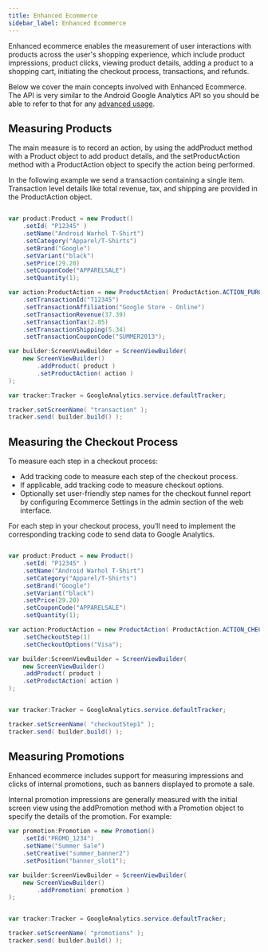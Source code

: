 ```yaml
---
title: Enhanced Ecommerce
sidebar_label: Enhanced Ecommerce
---
```



Enhanced ecommerce enables the measurement of user interactions with products across the user's shopping experience, which include product impressions, product clicks, viewing product details, adding a product to a shopping cart, initiating the checkout process, transactions, and refunds.

Below we cover the main concepts involved with Enhanced Ecommerce. The API is very similar to the Android Google Analytics API so you should be able to refer to that for any [advanced usage](https://developers.google.com/analytics/devguides/collection/android/v4/enhanced-ecommerce).



## Measuring Products

The main measure is to record an action, by using the addProduct method with a Product object to add product details, and the setProductAction method with a ProductAction object to specify the action being performed.

In the following example we send a transaction containing a single item. Transaction level details like total revenue, tax, and shipping are provided in the ProductAction object.


```actionscript

var product:Product = new Product()
	.setId( "P12345" )
	.setName("Android Warhol T-Shirt")
	.setCategory("Apparel/T-Shirts")
	.setBrand("Google")
	.setVariant("black")
	.setPrice(29.20)
	.setCouponCode("APPARELSALE")
	.setQuantity(1);

var action:ProductAction = new ProductAction( ProductAction.ACTION_PURCHASE )
	.setTransactionId("T12345")
	.setTransactionAffiliation("Google Store - Online")
	.setTransactionRevenue(37.39)
	.setTransactionTax(2.85)
	.setTransactionShipping(5.34)
	.setTransactionCouponCode("SUMMER2013");

var builder:ScreenViewBuilder = ScreenViewBuilder(
	new ScreenViewBuilder()
		.addProduct( product )
		.setProductAction( action )
);

var tracker:Tracker = GoogleAnalytics.service.defaultTracker;

tracker.setScreenName( "transaction" );
tracker.send( builder.build() );
```



## Measuring the Checkout Process


To measure each step in a checkout process:

- Add tracking code to measure each step of the checkout process.
- If applicable, add tracking code to measure checkout options.
- Optionally set user-friendly step names for the checkout funnel report by configuring Ecommerce Settings in the admin section of the web interface.

For each step in your checkout process, you’ll need to implement the corresponding tracking code to send data to Google Analytics.


```actionscript

var product:Product = new Product()
	.setId( "P12345" )
	.setName("Android Warhol T-Shirt")
	.setCategory("Apparel/T-Shirts")
	.setBrand("Google")
	.setVariant("black")
	.setPrice(29.20)
	.setCouponCode("APPARELSALE")
	.setQuantity(1);

var action:ProductAction = new ProductAction( ProductAction.ACTION_CHECKOUT )
	.setCheckoutStep(1)
	.setCheckoutOptions("Visa");

var builder:ScreenViewBuilder = ScreenViewBuilder(
	new ScreenViewBuilder()
	.addProduct( product )
	.setProductAction( action )
);


var tracker:Tracker = GoogleAnalytics.service.defaultTracker;

tracker.setScreenName( "checkoutStep1" );
tracker.send( builder.build() );
```


## Measuring Promotions

Enhanced ecommerce includes support for measuring impressions and clicks of internal promotions, such as banners displayed to promote a sale.

Internal promotion impressions are generally measured with the initial screen view using the addPromotion method with a Promotion object to specify the details of the promotion. For example:

```actionscript
var promotion:Promotion = new Promotion()
	.setId("PROMO_1234")
	.setName("Summer Sale")
	.setCreative("summer_banner2")
	.setPosition("banner_slot1");

var builder:ScreenViewBuilder = ScreenViewBuilder(
	new ScreenViewBuilder()
		.addPromotion( promotion )
);


var tracker:Tracker = GoogleAnalytics.service.defaultTracker;

tracker.setScreenName( "promotions" );
tracker.send( builder.build() );
```


